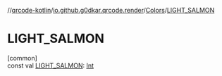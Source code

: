//[qrcode-kotlin](../../../index.md)/[io.github.g0dkar.qrcode.render](../index.md)/[Colors](index.md)/[LIGHT_SALMON](-l-i-g-h-t_-s-a-l-m-o-n.md)

# LIGHT_SALMON

[common]\
const val [LIGHT_SALMON](-l-i-g-h-t_-s-a-l-m-o-n.md): [Int](https://kotlinlang.org/api/latest/jvm/stdlib/kotlin/-int/index.html)

